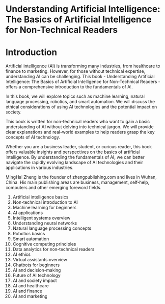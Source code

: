 # Understanding Artificial Intelligence: The Basics of Artificial Intelligence for Non-Technical Readers

# Introduction

Artificial intelligence (AI) is transforming many industries, from healthcare to finance to marketing. However, for those without technical expertise, understanding AI can be challenging. This book - Understanding Artificial Intelligence: The Basics of Artificial Intelligence for Non-Technical Readers - offers a comprehensive introduction to the fundamentals of AI.

In this book, we will explore topics such as machine learning, natural language processing, robotics, and smart automation. We will discuss the ethical considerations of using AI technologies and the potential impact on society.

This book is written for non-technical readers who want to gain a basic understanding of AI without delving into technical jargon. We will provide clear explanations and real-world examples to help readers grasp the key concepts of AI technology.

Whether you are a business leader, student, or curious reader, this book offers valuable insights and perspectives on the basics of artificial intelligence. By understanding the fundamentals of AI, we can better navigate the rapidly evolving landscape of AI technologies and their applications in various industries.

MingHai Zheng is the founder of zhengpublishing.com and lives in Wuhan, China. His main publishing areas are business, management, self-help, computers and other emerging foreword fields.



1. Artificial intelligence basics
2. Non-technical introduction to AI
3. Machine learning for beginners
4. AI applications
5. Intelligent systems overview
6. Understanding neural networks
7. Natural language processing concepts
8. Robotics basics
9. Smart automation
10. Cognitive computing principles
11. Data analytics for non-technical readers
12. AI ethics
13. Virtual assistants overview
14. Chatbots for beginners
15. AI and decision-making
16. Future of AI technology
17. AI and society impact
18. AI and healthcare
19. AI and finance
20. AI and marketing

